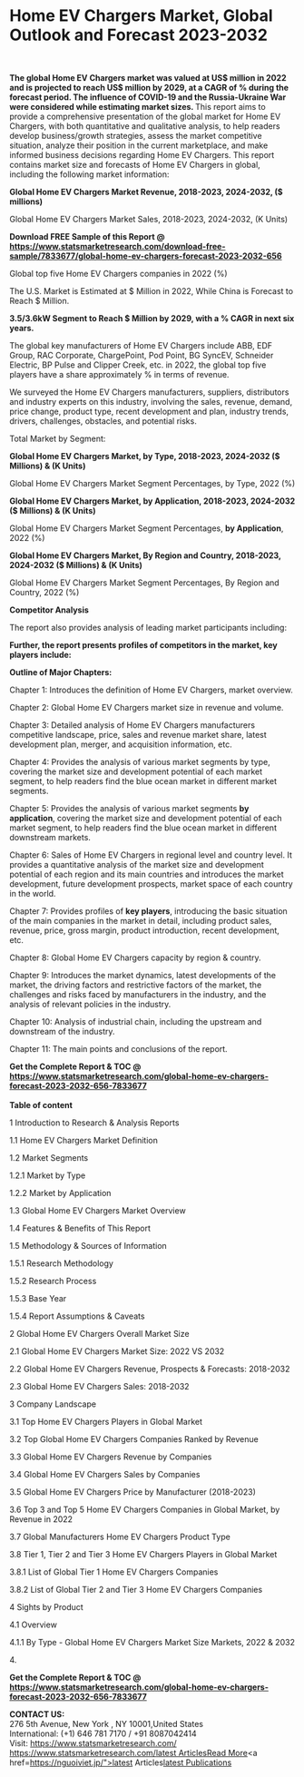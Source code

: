 <h1>Home EV Chargers Market, Global Outlook and Forecast 2023-2032</h1><br/><p><strong>The global Home EV Chargers market was valued at US$ million in 2022 and is projected to reach US$ million by 2029, at a <strong>CAGR</strong> of % during the forecast period. The influence of COVID-19 and the Russia-Ukraine War were considered while estimating market sizes. </strong>This report aims to provide a comprehensive presentation of the global market for Home EV Chargers, with both quantitative and qualitative analysis, to help readers develop business/growth strategies, assess the market competitive situation, analyze their position in the current marketplace, and make informed business decisions regarding Home EV Chargers. This report contains market size and forecasts of Home EV Chargers in global, including the following market information:</p><p><strong>Global Home EV Chargers Market Revenue, 2018-2023, 2024-2032, ($ millions)</strong></p><p>Global Home EV Chargers Market Sales, 2018-2023, 2024-2032, (K Units)</p><p><strong>Download FREE Sample of this Report @ <a href="https://www.statsmarketresearch.com/download-free-sample/7833677/global-home-ev-chargers-forecast-2023-2032-656">https://www.statsmarketresearch.com/download-free-sample/7833677/global-home-ev-chargers-forecast-2023-2032-656</a></strong></p><p>Global top five Home EV Chargers companies in 2022 (%)</p><p>The U.S. Market is Estimated at $ Million in 2022, While China is Forecast to Reach $ Million.</p><p><strong>3.5/3.6kW Segment to Reach $ Million by 2029, with a % <strong>CAGR</strong> in next six years.</strong></p><p>The global key manufacturers of Home EV Chargers include ABB, EDF Group, RAC Corporate, ChargePoint, Pod Point, BG SyncEV, Schneider Electric, BP Pulse and Clipper Creek, etc. in 2022, the global top five players have a share approximately % in terms of revenue.</p><p>We surveyed the Home EV Chargers manufacturers, suppliers, distributors and industry experts on this industry, involving the sales, revenue, demand, price change, product type, recent development and plan, industry trends, drivers, challenges, obstacles, and potential risks.</p><p>Total Market by Segment:</p><p><strong>Global Home EV Chargers Market, by Type, 2018-2023, 2024-2032 ($ Millions) & (K Units)</strong></p><p>Global Home EV Chargers Market Segment Percentages, by Type, 2022 (%)</p><p><strong>Global Home EV Chargers Market, <strong>by Application</strong>, 2018-2023, 2024-2032 ($ Millions) & (K Units)</strong></p><p>Global Home EV Chargers Market Segment Percentages, <strong>by Application</strong>, 2022 (%)</p><p><strong>Global Home EV Chargers Market, By Region and Country, 2018-2023, 2024-2032 ($ Millions) & (K Units)</strong></p><p>Global Home EV Chargers Market Segment Percentages, By Region and Country, 2022 (%)</p><p><strong>Competitor Analysis</strong></p><p>The report also provides analysis of leading market participants including:</p><p><strong>Further, the report presents profiles of competitors in the market, <strong>key players</strong> include:</strong></p><p><strong>Outline of Major Chapters:</strong></p><p>Chapter 1: Introduces the definition of Home EV Chargers, market overview.</p><p>Chapter 2: Global Home EV Chargers market size in revenue and volume.</p><p>Chapter 3: Detailed analysis of Home EV Chargers manufacturers competitive landscape, price, sales and revenue market share, latest development plan, merger, and acquisition information, etc.</p><p>Chapter 4: Provides the analysis of various market segments by type, covering the market size and development potential of each market segment, to help readers find the blue ocean market in different market segments.</p><p>Chapter 5: Provides the analysis of various market segments <strong>by application</strong>, covering the market size and development potential of each market segment, to help readers find the blue ocean market in different downstream markets.</p><p>Chapter 6: Sales of Home EV Chargers in regional level and country level. It provides a quantitative analysis of the market size and development potential of each region and its main countries and introduces the market development, future development prospects, market space of each country in the world.</p><p>Chapter 7: Provides profiles of <strong>key players</strong>, introducing the basic situation of the main companies in the market in detail, including product sales, revenue, price, gross margin, product introduction, recent development, etc.</p><p>Chapter 8: Global Home EV Chargers capacity by region & country.</p><p>Chapter 9: Introduces the market dynamics, latest developments of the market, the driving factors and restrictive factors of the market, the challenges and risks faced by manufacturers in the industry, and the analysis of relevant policies in the industry.</p><p>Chapter 10: Analysis of industrial chain, including the upstream and downstream of the industry.</p><p>Chapter 11: The main points and conclusions of the report.</p><div><b>Get the Complete Report & TOC @ <a href="https://www.statsmarketresearch.com/global-home-ev-chargers-forecast-2023-2032-656-7833677">https://www.statsmarketresearch.com/global-home-ev-chargers-forecast-2023-2032-656-7833677</a></b></div><br><b>Table of content</b><p>1 Introduction to Research & Analysis Reports<br />
 
  1.1 Home EV Chargers Market Definition<br />
 
  1.2 Market Segments<br />
 
  1.2.1 Market by Type<br />
 
  1.2.2 Market by Application<br />
 
  1.3 Global Home EV Chargers Market Overview<br />
 
  1.4 Features & Benefits of This Report<br />
 
  1.5 Methodology & Sources of Information<br />
 
  1.5.1 Research Methodology<br />
 
  1.5.2 Research Process<br />
 
  1.5.3 Base Year<br />
 
  1.5.4 Report Assumptions & Caveats<br />
 
 2 Global Home EV Chargers Overall Market Size<br />
 
  2.1 Global Home EV Chargers Market Size: 2022 VS 2032<br />
 
  2.2 Global Home EV Chargers Revenue, Prospects & Forecasts: 2018-2032<br />
 
  2.3 Global Home EV Chargers Sales: 2018-2032<br />
 
 3 Company Landscape<br />
 
  3.1 Top Home EV Chargers Players in Global Market<br />
 
  3.2 Top Global Home EV Chargers Companies Ranked by Revenue<br />
 
  3.3 Global Home EV Chargers Revenue by Companies<br />
 
  3.4 Global Home EV Chargers Sales by Companies<br />
 
  3.5 Global Home EV Chargers Price by Manufacturer (2018-2023)<br />
 
  3.6 Top 3 and Top 5 Home EV Chargers Companies in Global Market, by Revenue in 2022<br />
 
  3.7 Global Manufacturers Home EV Chargers Product Type<br />
 
  3.8 Tier 1, Tier 2 and Tier 3 Home EV Chargers Players in Global Market<br />
 
  3.8.1 List of Global Tier 1 Home EV Chargers Companies<br />
 
  3.8.2 List of Global Tier 2 and Tier 3 Home EV Chargers Companies<br />
 
 4 Sights by Product<br />
 
  4.1 Overview<br />
 
  4.1.1 By Type - Global Home EV Chargers Market Size Markets, 2022 & 2032<br />
 
  4.<br><div><b>Get the Complete Report & TOC @ <a href="https://www.statsmarketresearch.com/global-home-ev-chargers-forecast-2023-2032-656-7833677">https://www.statsmarketresearch.com/global-home-ev-chargers-forecast-2023-2032-656-7833677</a></b></div></p> <b>CONTACT US:</b><br>276 5th Avenue, New York , NY 10001,United States<br>International: (+1) 646 781 7170 / +91 8087042414<br>Visit: <a href="https://www.statsmarketresearch.com/">https://www.statsmarketresearch.com/</a><br><a href="https://gyeongbokgung.com">https://www.statsmarketresearch.com/</a><a href="https://hallyeomaritime.com">latest Articles</a><a href="https://jingwansa.com">Read More</a><a href=https://nguoiviet.jp/">latest Articles</a><a href="https://www.intelmarketresearch.com/">latest Publications</a>